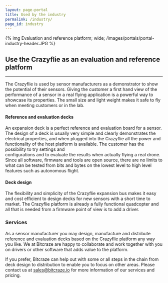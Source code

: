 ```yaml
---
layout: page-portal
title: Used by the industry
permalink: /industry/
page_id: industry
---
```


{% img Evaluation and reference platform; wide; /images/portals/portal-industry-header.JPG %}

## Use the Crazyflie as an evaluation and reference platform
------

The Crazyflie is used by sensor manufacturers as a demonstrator to show the potential
of their sensors. Giving the customer a first hand view of the performance of a
sensor in a real flying application is a powerful way to showcase its properties.
The small size and light weight makes it safe to fly when meeting customers or in the lab.

#### Reference and evaluation decks

An expansion deck is a perfect reference and evaluation board for a sensor. The
design of a deck is usually very simple and clearly demonstrates the electrical properties, and
when plugged into the Crazyflie all the power and functionality of the
host platform is available. The customer has the possibility to try settings and  
configurations and to evaluate the results when actually flying a real drone.
Since all software, firmware and tools are open source, there are no limits to
what can be tested from bits and bytes on the lowest level to high level
features such as autonomous flight.

#### Deck design

The flexibility and simplicity of the Crazyflie expansion bus makes it easy and
cost efficient to design decks for new sensors with a short time to market.
The Crazyflie platform is already a fully functional quadcopter and all that is
needed from a firmware point of view is to add a driver.

### Services

As a sensor manufacturer you may design, manufacture and distribute
reference and evaluation decks based on the Crazyflie platform any way you like.
We at Bitcraze are happy to collaborate and work together with you on drivers
or other software that adds value to the platform.

If you prefer, Bitcraze can help out with some or all steps in the chain from
deck design to distribution to enable you to focus on other areas. Please
contact us at <a href="mailto:sales@bitcraze.io">sales@bitcraze.io</a>
for more information of our services and pricing.    
